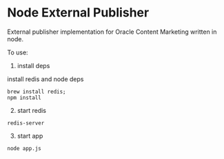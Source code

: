 # Node External Publisher

External publisher implementation for Oracle Content Marketing written
in node.


To use:

1. install deps

install redis and node deps

```
brew install redis;
npm install
```


2. start redis

```
redis-server
```


3. start app

```
node app.js
```
